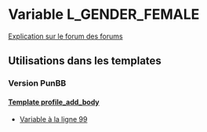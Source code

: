 # Variable L_GENDER_FEMALE
[Explication sur le forum des forums](http://forum.forumactif.com/t294113-listing-des-variables#L_GENDER_FEMALE)
## Utilisations dans les templates
### Version PunBB
#### [Template profile_add_body](punbb/profile_add_body.md)
* [Variable à la ligne 99](../punbb/profile_add_body.tpl#L99)